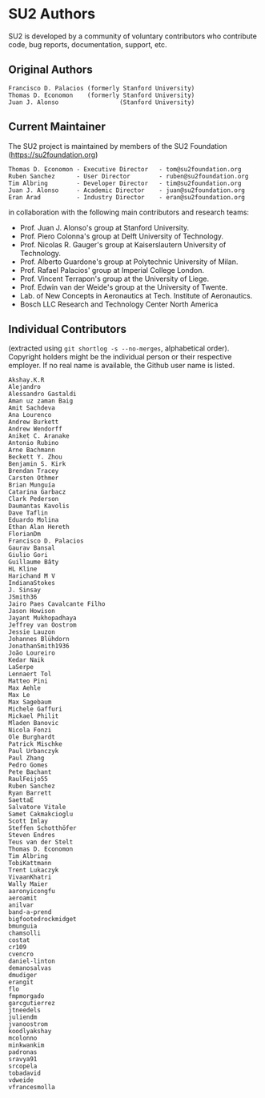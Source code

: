 # SU2 Authors #

SU2 is developed by a community of voluntary contributors who contribute code, bug reports, documentation, support, etc.

## Original Authors ##

```
Francisco D. Palacios (formerly Stanford University)
Thomas D. Economon    (formerly Stanford University)
Juan J. Alonso                 (Stanford University)
```

## Current Maintainer ##

The SU2 project is maintained by members of the SU2 Foundation (https://su2foundation.org)

```
Thomas D. Economon - Executive Director   - tom@su2foundation.org
Ruben Sanchez      - User Director        - ruben@su2foundation.org
Tim Albring        - Developer Director   - tim@su2foundation.org
Juan J. Alonso     - Academic Director    - juan@su2foundation.org
Eran Arad          - Industry Director    - eran@su2foundation.org
```

in collaboration with the following main contributors and research teams:

- Prof. Juan J. Alonso's group at Stanford University.
- Prof. Piero Colonna's group at Delft University of Technology.
- Prof. Nicolas R. Gauger's group at Kaiserslautern University of Technology.
- Prof. Alberto Guardone's group at Polytechnic University of Milan.
- Prof. Rafael Palacios' group at Imperial College London.
- Prof. Vincent Terrapon's group at the University of Liege.
- Prof. Edwin van der Weide's group at the University of Twente.
- Lab. of New Concepts in Aeronautics at Tech. Institute of Aeronautics.
- Bosch LLC Research and Technology Center North America


## Individual Contributors ##

(extracted using `git shortlog -s --no-merges`, alphabetical order).
Copyright holders might be the individual person or their respective employer. If no real name is available, the Github user name is listed.

```
Akshay.K.R
Alejandro
Alessandro Gastaldi
Aman uz zaman Baig
Amit Sachdeva
Ana Lourenco
Andrew Burkett
Andrew Wendorff
Aniket C. Aranake
Antonio Rubino
Arne Bachmann
Beckett Y. Zhou
Benjamin S. Kirk
Brendan Tracey
Carsten Othmer
Brian Munguía
Catarina Garbacz
Clark Pederson
Daumantas Kavolis
Dave Taflin
Eduardo Molina
Ethan Alan Hereth
FlorianDm
Francisco D. Palacios
Gaurav Bansal
Giulio Gori
Guillaume Bâty
HL Kline
Harichand M V
IndianaStokes
J. Sinsay
JSmith36
Jairo Paes Cavalcante Filho
Jason Howison
Jayant Mukhopadhaya
Jeffrey van Oostrom
Jessie Lauzon
Johannes Blühdorn
JonathanSmith1936
João Loureiro
Kedar Naik
LaSerpe
Lennaert Tol
Matteo Pini
Max Aehle
Max Le
Max Sagebaum
Michele Gaffuri
Mickael Philit
Mladen Banovic
Nicola Fonzi
Ole Burghardt
Patrick Mischke
Paul Urbanczyk
Paul Zhang
Pedro Gomes
Pete Bachant
RaulFeijo55
Ruben Sanchez
Ryan Barrett
SaettaE
Salvatore Vitale
Samet Cakmakcioglu
Scott Imlay
Steffen Schotthöfer
Steven Endres
Teus van der Stelt
Thomas D. Economon
Tim Albring
TobiKattmann
Trent Lukaczyk
VivaanKhatri
Wally Maier
aaronyicongfu
aeroamit
anilvar
band-a-prend
bigfootedrockmidget
bmunguia
chamsolli
costat
cr109
cvencro
daniel-linton
demanosalvas
dmudiger
erangit
flo
fmpmorgado
garcgutierrez
jtneedels
juliendm
jvanoostrom
koodlyakshay
mcolonno
minkwankim
padronas
sravya91
srcopela
tobadavid
vdweide
vfrancesmolla
```

